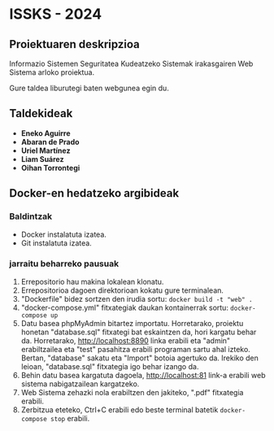 # ISSKS - 2024

## Proiektuaren deskripzioa
Informazio Sistemen Seguritatea Kudeatzeko Sistemak irakasgairen Web Sistema arloko proiektua.

Gure taldea liburutegi baten webgunea egin du. 

## Taldekideak
- **Eneko Aguirre**
- **Abaran de Prado**
- **Uriel Martínez**
- **Liam Suárez**
- **Oihan Torrontegi**

## Docker-en hedatzeko argibideak

### Baldintzak
- Docker instalatuta izatea.
- Git instalatuta izatea.

### jarraitu beharreko pausuak
1. Errepositorio hau makina lokalean klonatu.
2. Errepositorioa dagoen direktorioan kokatu gure terminalean.
3. "Dockerfile" bidez sortzen den irudia sortu: `docker build -t "web" .`
4. "docker-compose.yml" fitxategiak daukan kontainerrak sortu: `docker-compose up`
5. Datu basea phpMyAdmin bitartez importatu. Horretarako, proiektu honetan "database.sql" fitxategi bat eskaintzen da, hori kargatu behar da. Horretarako, <http://localhost:8890> linka erabili eta "admin" erabiltzailea eta "test" pasahitza erabili programan sartu ahal izteko. Bertan, "database" sakatu eta "Import" botoia agertuko da. Irekiko den leioan, "database.sql" fitxategia igo behar izango da.
6. Behin datu basea kargatuta dagoela, <http://localhost:81> link-a erabili web sistema nabigatzailean kargatzeko. 
7. Web Sistema zehazki nola erabiltzen den jakiteko,  ".pdf" fitxategia erabili.
8. Zerbitzua eteteko, Ctrl+C erabili edo beste terminal batetik `docker-compose stop` erabili.